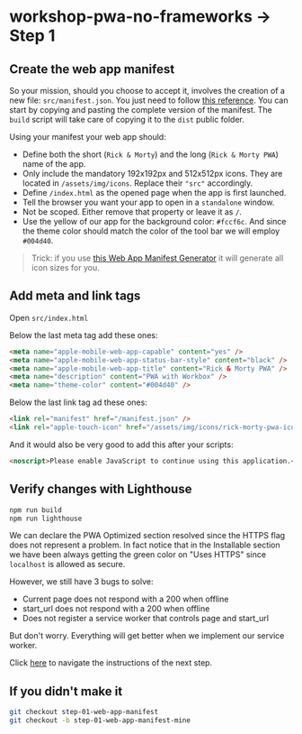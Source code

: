 # workshop-pwa-no-frameworks -> Step 1

## Create the web app manifest

So your mission, should you choose to accept it, involves the creation of a new file: `src/manifest.json`. You just need to follow [this reference](https://developers.google.com/web/fundamentals/web-app-manifest/). You can start by copying and pasting the complete version of the manifest. The `build` script will take care of copying it to the `dist` public folder.

Using your manifest your web app should:

* Define both the short (`Rick & Morty`) and the long (`Rick & Morty PWA`) name of the app.
* Only include the mandatory 192x192px and 512x512px icons. They are located in `/assets/img/icons`. Replace their `"src"` accordingly.
* Define `/index.html` as the opened page when the app is first launched.
* Tell the browser you want your app to open in a `standalone` window.
* Not be scoped. Either remove that property or leave it as `/`.
* Use the yellow of our app for the background color: `#fccf6c`. And since the theme color should match the color of the tool bar we will employ `#004d40`.

> Trick: if you use [this Web App Manifest Generator](https://app-manifest.firebaseapp.com/) it will generate all icon sizes for you.

## Add meta and link tags

Open `src/index.html`

Below the last meta tag add these ones:

```html
<meta name="apple-mobile-web-app-capable" content="yes" />
<meta name="apple-mobile-web-app-status-bar-style" content="black" />
<meta name="apple-mobile-web-app-title" content="Rick & Morty PWA" />
<meta name="description" content="PWA with Workbox" />
<meta name="theme-color" content="#004d40" />
```

Below the last link tag ad these ones:

```html
<link rel="manifest" href="/manifest.json" />
<link rel="apple-touch-icon" href="/assets/img/icons/rick-morty-pwa-icon-512x512.png" />
```

And it would also be very good to add this after your scripts:

```html
<noscript>Please enable JavaScript to continue using this application.</noscript>
```

## Verify changes with Lighthouse

```bash
npm run build
npm run lighthouse
```

We can declare the PWA Optimized section resolved since the HTTPS flag does not represent a problem. In fact notice that in the Installable section we have been always getting the green color on "Uses HTTPS" since `localhost` is allowed as secure.

However, we still have 3 bugs to solve:

* Current page does not respond with a 200 when offline
* start_url does not respond with a 200 when offline
* Does not register a service worker that controls page and start_url

But don't worry. Everything will get better when we implement our service worker.

Click [here](https://github.com/gelopfalcon/workshop-pwa-no-frameworks/tree/step-02-app-shell) to navigate the instructions of the next step.

## If you didn't make it

```bash
git checkout step-01-web-app-manifest
git checkout -b step-01-web-app-manifest-mine
```
